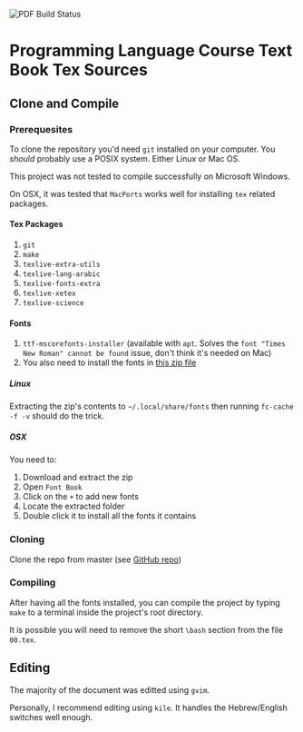 ![PDF Build Status](https://github.com/yossigil/safot/workflows/PDF/badge.svg)
# Programming Language Course Text Book Tex Sources

## Clone and Compile

### Prerequesites

To clone the repository you'd need `git` installed on your computer. You _should_ probably use a POSIX system. Either Linux or Mac OS.

This project was not tested to compile successfully on Microsoft Windows.

On OSX, it was tested that `MacPorts` works well for installing `tex` related packages.

#### Tex Packages

1. `git`
2. `make`
3. `texlive-extra-utils` 
4. `texlive-lang-arabic`
5. `texlive-fonts-extra`
6. `texlive-xetex`
7. `texlive-science`

#### Fonts 

1. `ttf-mscorefonts-installer` (available with `apt`. Solves the `font "Times New Roman" cannot be found` issue, don't think it's needed on Mac)
2. You also need to install the fonts in [this zip file](https://drive.google.com/file/d/1y9sTd3x2OzyUanRpMJxpUXaa4D1ofB6l/view?usp=sharing)

##### Linux

Extracting the zip's contents to `~/.local/share/fonts` then running `fc-cache -f -v` should do the trick.

##### OSX

You need to:

1.  Download and extract the zip
2. Open `Font Book`
3. Click on the `+` to add new fonts
4. Locate the extracted folder
5. Double click it to install all the fonts it contains

### Cloning

Clone the repo from master (see [GitHub repo](https://github.com/yossigil/safot/))

### Compiling

After having all the fonts installed, you can compile the project by typing `make` to a terminal inside the project's root directory.

It is possible you will need to remove the short `\bash` section from the file `00.tex`.

## Editing

The majority of the document was editted using `gvim`.

Personally, I recommend editing using `kile`. It handles the Hebrew/English switches well enough.
